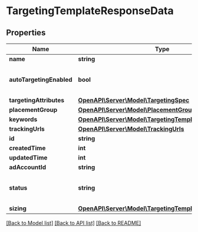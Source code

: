 # TargetingTemplateResponseData

## Properties
Name | Type | Description | Notes
------------ | ------------- | ------------- | -------------
**name** | **string** | targeting template name | [optional] 
**autoTargetingEnabled** | **bool** | Enable auto-targeting for ad group. Also known as &lt;a href&#x3D;\&quot;https://help.pinterest.com/en/business/article/expanded-targeting\&quot; target&#x3D;\&quot;_blank\&quot;&gt;\&quot;expanded targeting\&quot;&lt;/a&gt;. | [optional] [default to true]
**targetingAttributes** | [**OpenAPI\Server\Model\TargetingSpec**](TargetingSpec.md) |  | [optional] 
**placementGroup** | [**OpenAPI\Server\Model\PlacementGroupType**](PlacementGroupType.md) |  | [optional] 
**keywords** | [**OpenAPI\Server\Model\TargetingTemplateKeyword**](TargetingTemplateKeyword.md) |  | [optional] 
**trackingUrls** | [**OpenAPI\Server\Model\TrackingUrls**](TrackingUrls.md) |  | [optional] 
**id** | **string** | Targeting template ID. | [optional] 
**createdTime** | **int** | Targeting template created time. Unix timestamp in seconds. | [optional] 
**updatedTime** | **int** | Targeting template updated time.Unix timestamp in seconds. | [optional] 
**adAccountId** | **string** | The ID of the advertiser that this targeting template belongs to. | [optional] 
**status** | **string** | Indicate targeting template is active or Deleted | [optional] [default to 'ACTIVE']
**sizing** | [**OpenAPI\Server\Model\TargetingTemplateAudienceSizing**](TargetingTemplateAudienceSizing.md) |  | [optional] 

[[Back to Model list]](../README.md#documentation-for-models) [[Back to API list]](../README.md#documentation-for-api-endpoints) [[Back to README]](../README.md)


